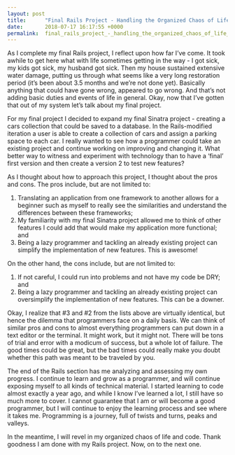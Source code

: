 ```yaml
---
layout: post
title:      "Final Rails Project - Handling the Organized Chaos of Life and Code"
date:       2018-07-17 16:17:55 +0000
permalink:  final_rails_project_-_handling_the_organized_chaos_of_life_and_code
---
```



As I complete my final Rails project, I reflect upon how far I’ve come.  It took awhile to get here what with life sometimes getting in the way - I got sick, my kids got sick, my husband got sick.  Then my house sustained extensive water damage, putting us through what seems like a very long restoration period (it’s been about 3.5 months and we’re not done yet).  Basically anything that could have gone wrong, appeared to go wrong.  And that’s not adding basic duties and events of life in general. Okay, now that I’ve gotten that out of my system let’s talk about my final project. 

For my final project I decided to expand my final Sinatra project - creating a cars collection that could be saved to a database.  In the Rails-modified iteration a user is able to create a collection of cars and assign a parking space to each car.  I really wanted to see how a programmer could take an existing project and continue working on improving and changing it.  What better way to witness and experiment with technology than to have a ‘final’ first version and then create a version 2 to test new features?  

As I thought about how to approach this project, I thought about the pros and cons.  The pros include, but are not limited to:

1. Translating an application from one framework to another allows for a beginner such as myself to really see the similarities and understand the differences between these frameworks;
2. My familiarity with my final Sinatra project allowed me to think of other features I could add that would make my application more functional; and
3. Being a lazy programmer and tackling an already existing project can simplify the implementation of new features.  This is awesome!

On the other hand, the cons include, but are not limited to:

1. If not careful, I could run into problems and not have my code be DRY; and
2. Being a lazy programmer and tackling an already existing project can oversimplify the implementation of new features.  This can be a downer. 

Okay, I realize that #3 and #2 from the lists above are virtually identical, but hence the dilemma that programmers face on a daily basis.  We can think of similar pros and cons to almost everything programmers can put down in a text editor or the terminal.  It might work, but it might not.  There will be tons of trial and error with a modicum of success, but a whole lot of failure.  The good times could be great, but the bad times could really make you doubt whether this path was meant to be traveled by you.  

The end of the Rails section has me analyzing and assessing my own progress.  I continue to learn and grow as a programmer, and will continue exposing myself to all kinds of technical material.  I started learning to code almost exactly a year ago, and while I know I’ve learned a lot, I still have so much more to cover.  I cannot guarantee that I am or will become a good programmer, but I will continue to enjoy the learning process and see where it takes me.  Programming is a journey, full of twists and turns, peaks and valleys.  

In the meantime, I will revel in my organized chaos of life and code.  Thank goodness I am done with my Rails project.  Now, on to the next one. 


